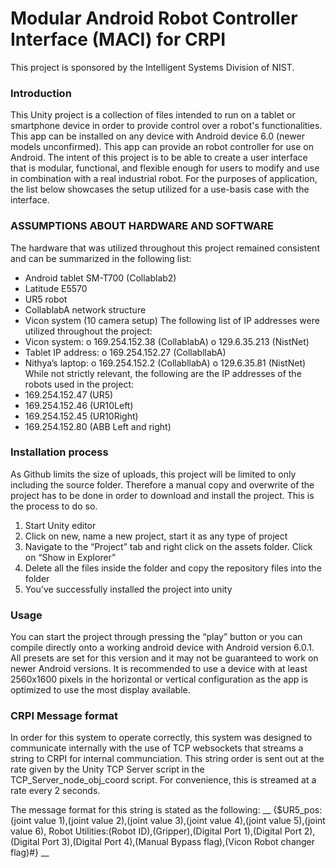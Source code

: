 # Modular Android Robot Controller Interface (MACI) for CRPI 
This project is sponsored by the Intelligent Systems Division of NIST.

### Introduction 
This Unity project is a collection of files intended to run on a tablet or smartphone device in order to provide control over a robot's functionalities. This app can be installed on any device with Android device 6.0 (newer models unconfirmed).
This app can provide an robot controller for use on Android. The intent of this project is to be able to create a user interface that is modular, functional, and flexible enough for users to modify and use in combination with a real industrial 
robot. For the purposes of application, the list below showcases the setup utilized for a use-basis case with the interface. 

### ASSUMPTIONS ABOUT HARDWARE AND SOFTWARE
The hardware that was utilized throughout this project remained consistent and can be summarized in the following list: 
-	Android tablet SM-T700 (Collablab2) 
-	Latitude E5570  
-	UR5 robot
-	CollablabA network structure
-	Vicon system (10 camera setup) 
The following list of IP addresses were utilized throughout the project: 
-	Vicon system:
o	169.254.152.38 (CollablabA)
o	129.6.35.213 (NistNet) 
-	Tablet IP address:
o	169.254.152.27 (CollabllabA)
-	Nithya’s laptop:
o	169.254.152.2 (CollabllabA)
o	129.6.35.81 (NistNet) 
While not strictly relevant, the following are the IP addresses of the robots used in the project: 
-	169.254.152.47 (UR5) 
-	169.254.152.46 (UR10Left) 
-	169.254.152.45 (UR10Right)
-	169.254.152.80 (ABB Left and right) 

### Installation process

As Github limits the size of uploads, this project will be limited to only including the source folder. Therefore a manual copy and overwrite of the project has to be done in order to download and install the project. This is the process to do so. 
1.	Start Unity editor
2.	Click on new, name a new project, start it as any type of project 
3.	Navigate to the “Project” tab and right click on the assets folder. Click on “Show in Explorer” 
4.	Delete all the files inside the folder and copy the repository files into the folder
5.	You’ve successfully installed the project into unity

### Usage
You can start the project through pressing the “play” button or you can compile directly onto a working android device with Android version 6.0.1. All presets are set for this version and it may not be guaranteed to work on newer Android versions. It is recommended to use a device with at least 2560x1600 pixels in the horizontal or vertical configuration as the app is optimized to use the most display available. 

### CRPI Message format
In order for this system to operate correctly, this system was designed to communicate internally with the use of TCP websockets that streams a string to CRPI for internal communciation. 
This string order is sent out at the rate given by the Unity TCP Server script in the TCP_Server_node_obj_coord script. For convenience, this is streamed at a rate every 2 seconds. 

The message format for this string is stated as the following: 
__ {$UR5_pos:(joint value 1),(joint value 2),(joint value 3),(joint value 4),(joint value 5),(joint value 6), Robot Utilities:(Robot ID),(Gripper),(Digital Port 1),(Digital Port 2),(Digital Port 3),(Digital Port 4),(Manual Bypass flag),(Vicon Robot changer flag)#} __


